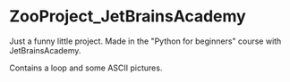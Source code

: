 # ZooProject_JetBrainsAcademy

Just a funny little project. Made in the "Python for beginners" course with JetBrainsAcademy.

Contains a loop and some ASCII pictures.
